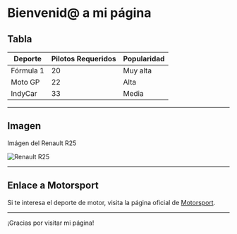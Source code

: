 # Bienvenid@ a mi página 


## Tabla

| Deporte       | Pilotos Requeridos   | Popularidad |
|---------------|----------------------|-------------|
| Fórmula 1     | 20                   | Muy alta    |
| Moto GP       | 22                   | Alta        |
| IndyCar       | 33                   | Media       |

---

## Imagen

Imágen del Renault R25

![Renault R25](https://upload.wikimedia.org/wikipedia/commons/b/be/Alonso_%28Renault%29_qualifying_at_USGP_2005.jpg "Imagen del Renault R25 de Fernando Alonso")

---

## Enlace a Motorsport

Si te interesa el deporte de motor, visita la página oficial de [Motorsport](https://es.motorsport.com/).

---

¡Gracias por visitar mi página!